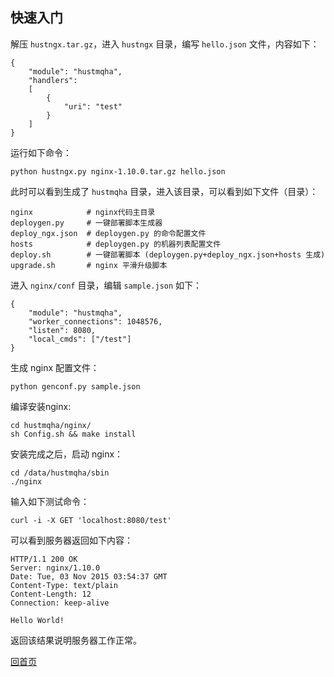 快速入门
--

解压 `hustngx.tar.gz`，进入 `hustngx` 目录，编写 `hello.json` 文件，内容如下：

    {
        "module": "hustmqha",
        "handlers":
        [
            {
                "uri": "test"
            }
        ]
    }

运行如下命令：

    python hustngx.py nginx-1.10.0.tar.gz hello.json

此时可以看到生成了 `hustmqha` 目录，进入该目录，可以看到如下文件（目录）：

    nginx            # nginx代码主目录
    deploygen.py     # 一键部署脚本生成器
    deploy_ngx.json  # deploygen.py 的命令配置文件
    hosts            # deploygen.py 的机器列表配置文件
    deploy.sh        # 一键部署脚本 (deploygen.py+deploy_ngx.json+hosts 生成)
    upgrade.sh       # nginx 平滑升级脚本


进入 `nginx/conf` 目录，编辑 `sample.json` 如下：

    {
	    "module": "hustmqha",
	    "worker_connections": 1048576,
	    "listen": 8080,
	    "local_cmds": ["/test"]
	}

生成 nginx 配置文件：

    python genconf.py sample.json

编译安装nginx:

    cd hustmqha/nginx/
    sh Config.sh && make install

安装完成之后，启动 nginx：

    cd /data/hustmqha/sbin
    ./nginx

输入如下测试命令：

    curl -i -X GET 'localhost:8080/test'

可以看到服务器返回如下内容：

    HTTP/1.1 200 OK
	Server: nginx/1.10.0
	Date: Tue, 03 Nov 2015 03:54:37 GMT
	Content-Type: text/plain
	Content-Length: 12
	Connection: keep-alive
	
	Hello World!

返回该结果说明服务器工作正常。

[回首页](../index.md)